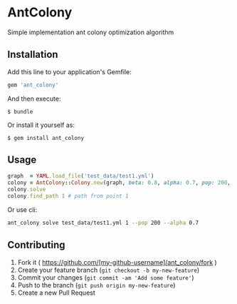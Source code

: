 # AntColony

Simple implementation ant colony optimization algorithm

## Installation

Add this line to your application's Gemfile:

```ruby
gem 'ant_colony'
```

And then execute:

    $ bundle

Or install it yourself as:

    $ gem install ant_colony

## Usage
```ruby
graph  = YAML.load_file('test_data/test1.yml')
colony = AntColony::Colony.new(graph, beta: 0.8, alpha: 0.7, pop: 200, ph: 0.3, q: 5)
colony.solve
colony.find_path 1 # path from point 1
```

Or use cli:
```bash
ant_colony solve test_data/test1.yml 1 --pop 200 --alpha 0.7
```

## Contributing

1. Fork it ( https://github.com/[my-github-username]/ant_colony/fork )
2. Create your feature branch (`git checkout -b my-new-feature`)
3. Commit your changes (`git commit -am 'Add some feature'`)
4. Push to the branch (`git push origin my-new-feature`)
5. Create a new Pull Request
